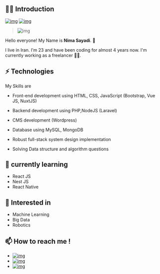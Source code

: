 ## 👨‍💼 Introduction

[![img](https://img.shields.io/badge/SUPPORT%20AT-GITHUB-blue?style=flat-square&logo=github&logoColor=white)](https://github.com/nima-sayadi)
[![img](https://img.shields.io/badge/MY%20PROFILE-LINKEDIN-blue?style=flat-square&logo=linkedin&logoColor=white)](https://www.linkedin.com/in/nima-sayadi-250b41257)

> ![img](https://github.com/rajput2107/rajput2107/raw/master/Assets/Developer.gif)

Hello everyone! My Name is **Nima Sayadi**. 🤝

I live in Iran. I'm 23 and have been coding for almost 4 years now. I'm currently working as a freelancer 👨‍💻.

## ⚡ Technologies

My Skills are

- Front-end development using HTML, CSS, JavaScript (Bootstrap, Vue JS, NuxtJS)

- Backend development using PHP,NodeJS (Laravel)

- CMS development (Wordpress)

- Database using MySQL, MongoDB

- Robust full-stack system design implementation

- Solving Data structure and algorithm questions

## 📖 currently learning

- React JS
- Nest JS
- React Native

## 👀 Interested in

- Machine Learning
- Big Data
- Robotics

## 📫 How to reach me !

- [![img](https://img.shields.io/badge/Telegram%20ID-@joker__lives-blue?style=flat-square&logo=telegram&logoColor=white)](https://t.me/joker_lives)
- [![img](https://img.shields.io/badge/Whatsapp%20number-+989017991246-green?style=flat-square&logo=whatsapp&logoColor=white)](https://wa.me/+989017991246)
- [![img](https://img.shields.io/badge/Email%20Address-nimanima54@gmail.com-red?style=flat-square&logo=gmail&logoColor=white)](mailto:nimanima54@gmail.com)

